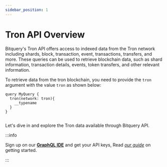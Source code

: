 ```yaml
---
sidebar_position: 1
---
```


# Tron API Overview

Bitquery's Tron API offers access to indexed data from the Tron network including shards, block, transaction, event, transactions, transfers, and more. These queries can be used to retrieve blockchain data, such as shard information, transaction details, events, token transfers, and other relevant information.

To retrieve data from the tron blockchain, you need to provide the `tron` argument with the value `tron` as shown below:

```
query MyQuery {
  tron(network: tron){
    __typename
  }
}


```

Let's dive in and explore the Tron data available through Bitquery API.

:::info

Sign up on our **[GraphQL IDE](https://ide.bitquery.io/)** and get your API keys, Read _[our guide](/docs/graphql-ide/how-to-start/)_ on getting started.

:::
